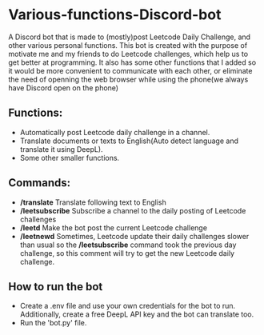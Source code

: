 # Various-functions-Discord-bot
A Discord bot that is made to (mostly)post Leetcode Daily Challenge, and other various personal functions.
This bot is created with the purpose of motivate me and my friends to do Leetcode challenges, which help us to get better at programming. It also has some other functions that I added so it would be more convenient to communicate with each other, or eliminate the need of openning the web browser while using the phone(we always have Discord open on the phone)

## Functions:
- Automatically post Leetcode daily challenge in a channel.
- Translate documents or texts to English(Auto detect language and translate it using DeepL).
- Some other smaller functions.

## Commands:
- **/translate** <Text>
Translate following text to English
- **/leetsubscribe**
Subscribe a channel to the daily posting of Leetcode challenges
- **/leetd**
Make the bot post the current Leetcode challenge
- **/leetnewd**
Sometimes, Leetcode update their daily challenges slower than usual so the **/leetsubscribe** command took the previous day challenge, so this comment will try to get the new Leetcode daily challenge.

## How to run the bot
- Create a .env file and use your own credentials for the bot to run. Additionally, create a free DeepL API key and the bot can translate too.
- Run the 'bot.py' file.